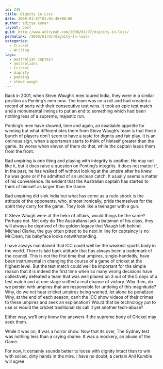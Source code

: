```yaml
---
id: 245
title: Dignity in Loss
date: 2008-01-07T02:05:48+00:00
author: aditya kumar
layout: post
guid: http://www.adityeah.com/2008/01/07/dignity-in-loss/
permalink: /2008/01/07/dignity-in-loss/
categories:
  - Cricket
  - Writing
tags:
  - australian captain
  - australians
  - Cricket
  - dignity
  - ponting
  - steve waugh
---
```

Back in 2001, when Steve Waugh&#8217;s men toured India, they were in a similar position as Ponting&#8217;s men now. The team was on a roll and had created a record of sorts with their consecutive test wins. It took an epic test match and a monumental innings to put an end to something which had been nothing less of a supreme, majestic run.  
  
Ponting&#8217;s men have showed, time and again, an insatiable appetite for winning but what differentiates them from Steve Waugh&#8217;s team is that these bunch of players don&#8217;t seem to have a taste for dignity and fair play. It is an ominous sign, when a sportsman starts to think of himself greater than the game. Its worse when eleven of them do that, while the captain leads them from the front.  
  
Bad umpiring is one thing and playing with integrity is another. He may not like it, but it does raise a question on Ponting&#8217;s integrity. It does not matter if, in the past, he has walked off without looking at the umpire after he knew he was gone or if he admitted of an unclean catch. It usually seems a matter of his convenience. Its evident that the Australian captain has started to think of himself as larger than the Game.  
  
Bad umpiring did sink India but what has come as a rude shock is the attitude of the opponents, who, almost ironically, pride themselves for the spirit they carry for the game. They look like a teenager with a gun.  
  
If Steve Waugh were at the helm of affairs, would things be the same? Perhaps not. Not only do The Australians lack a batsman of his class, they will always be deprived of the golden legacy that Waugh left behind. Michael Clarke, the guy often pitted to be next in line for captaincy is no Mr.Clean, his babyface looks notwithstanding.  
  
I have always maintained that ICC could well be the weakest sports body in the world. There is laid back attitude that has always been a trademark of the council. This is not the first time that umpires, single-handedly, have been instrumental in changing the course of a game of cricket at the highest level. But the test match could well be important for the simple reason that it is indeed the first time when so many wrong decisions have collectively defeated a team that was well placed on 3 out of the 5 days of a test match and at one stage sniffed a real chance of victory. Why then, do we persist with umpires that are responsible for undoing of this magnitude? Why, do we not hear cricket umpires being warned, let alone be penalized. Why, at the end of each season, can&#8217;t the ICC show videos of their crimes to these umpires and seek an explanation? Would that be technology put to use or would the cricket traditionalists call it yet another tech-abuse?  
  
Either way, we&#8217;ll only know the answers if the supreme body of Cricket may seek them.  
  
While it was on, it was a horror show. Now that its over, The Sydney test was nothing less than a crying shame. It was a mockery, an abuse of the Game.  
  
For now, it certainly sounds better to loose with dignity intact than to win with soiled, dirty hands in the mire. I have no doubt, a certain Anil Kumble will agree.